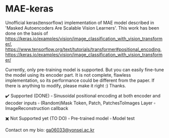 # MAE-keras
Unofficial keras(tensorflow) implementation of MAE model described in 'Masked Autoencoders Are Scalable Vision Learners'.
This work has been done on the basis of https://keras.io/examples/vision/image_classification_with_vision_transformer/,
                                        https://www.tensorflow.org/text/tutorials/transformer#positional_encoding,
                                        https://keras.io/examples/vision/image_classification_with_vision_transformer/

Currently, only pre-training model is supported. But you can easily fine-tune the model using its encoder part. 
It is not complete, flawless implementation, so its performance could be different from the paper.
If there is anything to modify, please make it right :) Thanks.

✔️ Supported (DONE)
▫️ Sinusoidal positional encoding at both encoder and decoder inputs
▫️ (Random)Mask Token, Patch, PatchesToImages Layer
▫️ ImageReconstruction callback


✖️ Not Supported yet (TO DO)
▫️ Pre-trained model
▫️ Model test

Contact on my bio: ga06033@yonsei.ac.kr
